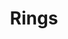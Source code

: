 ---
title: Rings
overview_markdown: |
  Assael rings are designed around a single, lustrous pearl in dramatic, dazzling settings. Spectacularly chic!
order_number: 1
_hide_content: true
---